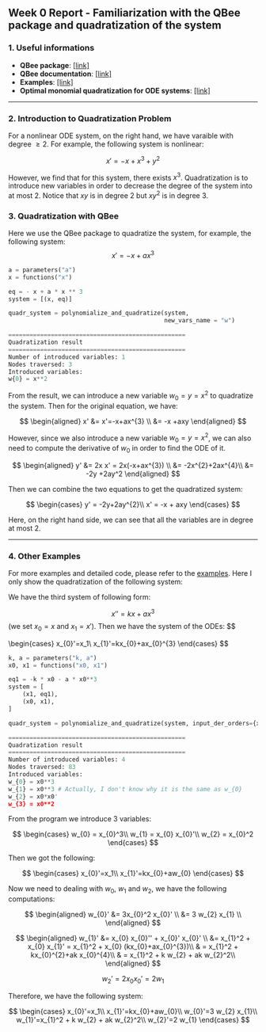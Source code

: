## Week 0 Report - Familiarization with the QBee package and quadratization of the system


### 1. Useful informations

- **QBee package**: [[link]](https://github.com/AndreyBychkov/QBee/)
- **QBee documentation**: [[link]](https://qbee.readthedocs.io/)
- **Examples**: [[link]](https://github.com/AndreyBychkov/QBee/tree/master/examples)
- **Optimal monomial quadratization for ODE systems**: [[link]](https://arxiv.org/abs/2103.08013)

---

### 2. Introduction to Quadratization Problem
For a nonlinear ODE system, on the right hand, we have varaible with degree $\geq 2$. For example, the following system is nonlinear:

$$
x' = -x + x^3 + y^2
$$

However, we find that for this system, there exists $x^3$. Quadratization is to introduce new variables in order to decrease the degree of the system into at most 2. Notice that $xy$ is in degree 2 but $xy^2$ is in degree 3.

### 3. Quadratization with QBee
Here we use the QBee package to quadratize the system, for example, the following system:
$$
x'=-x+ax^{3}
$$


```python
a = parameters("a")
x = functions("x")

eq = - x + a * x ** 3
system = [(x, eq)]

quadr_system = polynomialize_and_quadratize(system, 
                                            new_vars_name = "w")

==================================================
Quadratization result
==================================================
Number of introduced variables: 1
Nodes traversed: 3
Introduced variables:
w{0} = x**2                                         
```
From the result, we can introduce a new variable $w_{0}=y=x^2$ to quadratize the system. Then for the original equation, we have:

$$
\begin{aligned}
x' &= x'=-x+ax^{3} \\
&= -x +axy
\end{aligned}
$$

However, since we also introduce a new variable $w_{0}=y=x^2$, we can also need to compute the derivative of $w_{0}$ in order to find the ODE of it.

$$
\begin{aligned}
y' &= 2x x' = 2x(-x+ax^{3}) \\
&= -2x^{2}+2ax^{4}\\
&= -2y +2ay^2
\end{aligned}
$$

Then we can combine the two equations to get the quadratized system:

$$
\begin{cases}
y' = -2y+2ay^{2}\\
x' = -x + axy
\end{cases}
$$

Here, on the right hand side, we can see that all the variables are in degree at most 2.

---

### 4. Other Examples
For more examples and detailed code, please refer to the [examples](https://github.com/yubocai-poly/Reachability-Problem-of-ODE/blob/main/quadra_code/quadratization.ipynb). Here I only show the quadratization of the following system:


We have the third system of following form:

$$
x'' = kx+ax^{3}
$$
(we set $x_{0}=x$ and $x_{1}=x'$). Then we have the system of the ODEs:
$$

\begin{cases}
x_{0}'=x_1\\
x_{1}'=kx_{0}+ax_{0}^{3}
\end{cases}
$$


```python
k, a = parameters("k, a")
x0, x1 = functions("x0, x1")

eq1 = -k * x0 - a * x0**3
system = [
    (x1, eq1),
    (x0, x1),
]

quadr_system = polynomialize_and_quadratize(system, input_der_orders={x0: 2})

==================================================
Quadratization result
==================================================
Number of introduced variables: 4
Nodes traversed: 83
Introduced variables:
w_{0} = x0**3
w_{1} = x0**3 # Actually, I don't know why it is the same as w_{0}
w_{2} = x0*x0'
w_{3} = x0**2
```

From the program we introduce 3 variables:

$$
\begin{cases}
w_{0} = x_{0}^3\\
w_{1} = x_{0} x_{0}'\\
w_{2} = x_{0}^2
\end{cases}
$$

Then we got the following:

$$
\begin{cases}
x_{0}'=x_1\\
x_{1}'=kx_{0}+aw_{0}
\end{cases}
$$

Now we need to dealing with $w_{0}$, $w_{1}$ and $w_{2}$, we have the following computations:

$$
\begin{aligned}
w_{0}' &= 3x_{0}^2 x_{0}' \\
&= 3 w_{2} x_{1} \\
\end{aligned}
$$

$$
\begin{aligned}
w_{1}' &= x_{0} x_{0}'' + x_{0}' x_{0}' \\
&= x_{1}^2 + x_{0} x_{1}' = x_{1}^2 + x_{0} (kx_{0}+ax_{0}^{3})\\
& = x_{1}^2 + kx_{0}^{2}+ak x_{0}^{4}\\
& = x_{1}^2 + k w_{2} + ak w_{2}^2\\
\end{aligned}
$$

$$
w_{2}' = 2x_{0} x_{0}' = 2 w_{1}
$$

Therefore, we have the following system:

$$
\begin{cases}
x_{0}'=x_1\\
x_{1}'=kx_{0}+aw_{0}\\
w_{0}'=3 w_{2} x_{1}\\
w_{1}'=x_{1}^2 + k w_{2} + ak w_{2}^2\\
w_{2}'=2 w_{1}
\end{cases}
$$